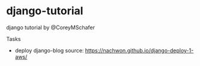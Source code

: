 # django-tutorial
django tutorial by @CoreyMSchafer

Tasks
- deploy django-blog
source: https://nachwon.github.io/django-deploy-1-aws/
